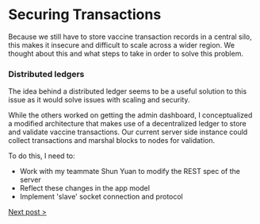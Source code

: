 # Securing Transactions

Because we still have to store vaccine transaction records in a central silo, this makes it insecure and difficult to scale across a wider region. We thought about this and what steps to take in order to solve this problem.

### Distributed ledgers

The idea behind a distributed ledger seems to be a useful solution to this issue as it would solve issues with scaling and security.

While the others worked on getting the admin dashboard, I conceptualized a modified architecture that makes use of a decentralized ledger to store and validate vaccine transactions. Our current server side instance could collect transactions and marshal blocks to nodes for validation.

To do this, I need to:

- Work with my teammate Shun Yuan to modify the REST spec of the server
- Reflect these changes in the app model
- Implement 'slave' socket connection and protocol

[Next post >](https://github.com/heka-project/blog/blob/master/sean/7.md)
